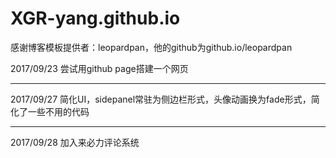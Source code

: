 # XGR-yang.github.io
感谢博客模板提供者：leopardpan，他的github为github.io/leopardpan  
  
2017/09/23 尝试用github page搭建一个网页  
<hr/>  
2017/09/27 简化UI，sidepanel常驻为侧边栏形式，头像动画换为fade形式，简化了一些不用的代码  
<hr/>  
2017/09/28 加入来必力评论系统  
